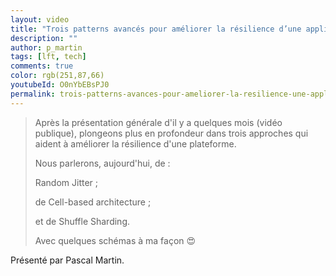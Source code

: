 ```yaml
---
layout: video
title: "Trois patterns avancés pour améliorer la résilience d’une application #LFT 25/11/22"
description: ""
author: p_martin
tags: [lft, tech]
comments: true
color: rgb(251,87,66)
youtubeId: O0nYbEBsPJ0
permalink: trois-patterns-avances-pour-ameliorer-la-resilience-une-application
---
```


> Après la présentation générale d'il y a quelques mois (vidéo publique), plongeons plus en profondeur dans trois approches qui aident à améliorer la résilience d'une plateforme.
> 
> Nous parlerons, aujourd'hui, de :
> 
> Random Jitter ;
> 
> de Cell-based architecture ;
> 
> et de Shuffle Sharding.
> 
> Avec quelques schémas à ma façon 😍

Présenté par Pascal Martin.
